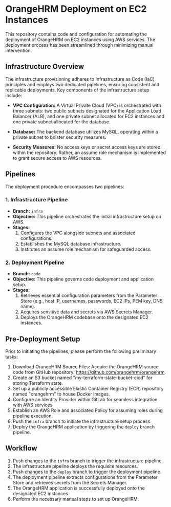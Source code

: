 # OrangeHRM Deployment on EC2 Instances

This repository contains code and configuration for automating the deployment of OrangeHRM on EC2 instances using AWS services. The deployment process has been streamlined through minimizing manual intervention.

## Infrastructure Overview

The infrastructure provisioning adheres to Infrastructure as Code (IaC) principles and employs two dedicated pipelines, ensuring consistent and replicable deployments. Key components of the infrastructure setup include:

- **VPC Configuration:** A Virtual Private Cloud (VPC) is orchestrated with three subnets: two public subnets designated for the Application Load Balancer (ALB), and one private subnet allocated for EC2 instances and one private subnet allocated for the database.

- **Database:** The backend database utilizes MySQL, operating within a private subnet to bolster security measures.

- **Security Measures:** No access keys or secret access keys are stored within the repository. Rather, an assume role mechanism is implemented to grant secure access to AWS resources.

## Pipelines

The deployment procedure encompasses two pipelines:

### 1. Infrastructure Pipeline

- **Branch:** `infra`
- **Objective:** This pipeline orchestrates the initial infrastructure setup on AWS.
- **Stages:**
  1. Configures the VPC alongside subnets and associated configurations.
  2. Establishes the MySQL database infrastructure.
  3. Institutes an assume role mechanism for safeguarded access.

### 2. Deployment Pipeline

- **Branch:** `code`
- **Objective:** This pipeline governs code deployment and application setup.
- **Stages:**
  1. Retrieves essential configuration parameters from the Parameter Store (e.g., host IP, usernames, passwords, EC2 IPs, PEM key, DNS name).
  2. Acquires sensitive data and secrets via AWS Secrets Manager.
  3. Deploys the OrangeHRM codebase onto the designated EC2 instances.

## Pre-Deployment Setup

Prior to initiating the pipelines, please perform the following preliminary tasks:

1. Download OrangeHRM Source Files: Acquire the OrangeHRM source code from GitHub repository: https://github.com/orangehrm/orangehrm.
2. Create an S3 bucket named "my-terraform-state-bucket-cicd" for storing Terraform state.
3. Set up a publicly accessible Elastic Container Registry (ECR) repository named "orangehrm" to house Docker images.
4. Configure an Identity Provider within GitLab for seamless integration with AWS services.
5. Establish an AWS Role and associated Policy for assuming roles during pipeline execution.
6. Push the `infra` branch to initiate the infrastructure setup process.
7. Deploy the OrangeHRM application by triggering the `deploy` branch pipeline.

## Workflow

1. Push changes to the `infra` branch to trigger the infrastructure pipeline.
2. The infrastructure pipeline deploys the requisite resources.
3. Push changes to the `deploy` branch to trigger the deployment pipeline.
4. The deployment pipeline extracts configurations from the Parameter Store and retrieves secrets from the Secrets Manager.
5. The OrangeHRM application is successfully deployed onto the designated EC2 instances.
6. Perform the necessary manual steps to set up OrangeHRM.

